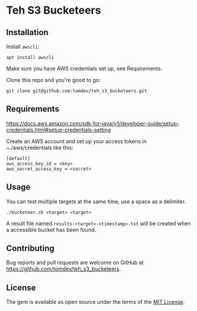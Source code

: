 # Teh S3 Bucketeers


## Installation

Install `awscli`:

```
apt install awscli
```

Make sure you have AWS credentials set up, see Requirements.

Clone this repo and you're good to go:

```
git clone git@github.com:tomdev/teh_s3_bucketeers.git
```

## Requirements

https://docs.aws.amazon.com/sdk-for-java/v1/developer-guide/setup-credentials.html#setup-credentials-setting

Create an AWS account and set up your access tokens in ~./aws/credentials like this:

```name=~/.aws/credentials
[default]
aws_access_key_id = <key>
aws_secret_access_key = <secret>
```


## Usage

You can test multiple targets at the same time, use a space as a delimiter.

```
./bucketeer.sh <target> <target>
```

A result file named `results-<target>-<timestamp>.txt` will be created when a accessible bucket has been found.


## Contributing

Bug reports and pull requests are welcome on GitHub at https://github.com/tomdev/teh_s3_bucketeers.


## License

The gem is available as open source under the terms of the [MIT License](http://opensource.org/licenses/MIT).

